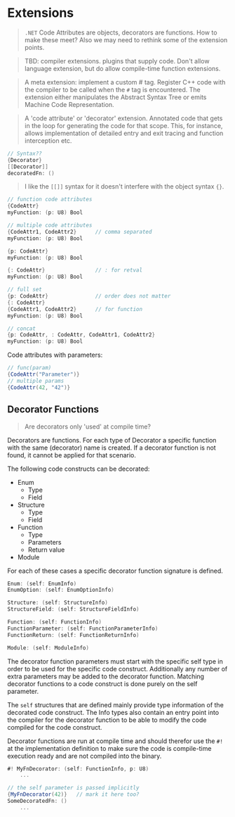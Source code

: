 # Extensions

> `.NET` Code Attributes are objects, decorators are functions. How to make these meet? Also we may need to rethink some of the extension points.

> TBD: compiler extensions. plugins that supply code. Don't allow language extension, but do allow compile-time function extensions.

> A meta extension: implement a custom # tag. Register C++ code with the compiler to be called when the `#` tag is encountered. The extension either manipulates the Abstract Syntax Tree or emits Machine Code Representation.

> A 'code attribute' or 'decorator' extension. Annotated code that gets in the loop for generating the code for that scope. This, for instance, allows implementation of detailed entry and exit tracing and function interception etc.

```csharp
// Syntax??
{Decorator}
[[Decorator]]
decoratedFn: ()
```

> I like the `[[]]` syntax for it doesn't interfere with the object syntax `{}`.

```C#
// function code attributes
{CodeAttr}
myFunction: (p: U8) Bool

// multiple code attributes
{CodeAttr1, CodeAttr2}      // comma separated
myFunction: (p: U8) Bool

{p: CodeAttr}
myFunction: (p: U8) Bool

{: CodeAttr}                // : for retval
myFunction: (p: U8) Bool

// full set
{p: CodeAttr}               // order does not matter
{: CodeAttr}
{CodeAttr1, CodeAttr2}      // for function
myFunction: (p: U8) Bool

// concat
{p: CodeAttr, : CodeAttr, CodeAttr1, CodeAttr2}
myFunction: (p: U8) Bool
```

Code attributes with parameters:

```C#
// func(param)
{CodeAttr("Parameter")}
// multiple params
{CodeAttr(42, "42")}
```

## Decorator Functions

> Are decorators only 'used' at compile time?

Decorators are functions. For each type of Decorator a specific function with the same (decorator) name is created. If a decorator function is not found, it cannot be applied for that scenario.

The following code constructs can be decorated:

- Enum
  - Type
  - Field
- Structure
  - Type
  - Field
- Function
  - Type
  - Parameters
  - Return value
- Module

For each of these cases a specific decorator function signature is defined.

```C#
Enum: (self: EnumInfo)
EnumOption: (self: EnumOptionInfo)

Structure: (self: StructureInfo)
StructureField: (self: StructureFieldInfo)

Function: (self: FunctionInfo)
FunctionParameter: (self: FunctionParameterInfo)
FunctionReturn: (self: FunctionReturnInfo)

Module: (self: ModuleInfo)
```

The decorator function parameters must start with the specific self type in order to be used for the specific code construct. Additionally any number of extra parameters may be added to the decorator function. Matching decorator functions to a code construct is done purely on the self parameter.

The `self` structures that are defined mainly provide type information of the decorated code construct. The Info types also contain an entry point into the compiler for the decorator function to be able to modify the code compiled for the code construct.

Decorator functions are run at compile time and should therefor use the `#!` at the implementation definition to make sure the code is compile-time execution ready and are not compiled into the binary.

```C#
#! MyFnDecorator: (self: FunctionInfo, p: U8)
    ...

// the self parameter is passed implicitly
{MyFnDecorator(42)}   // mark it here too?
SomeDecoratedFn: ()
    ...
```
